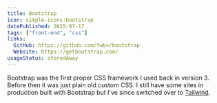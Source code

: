 ```yaml
---
title: Bootstrap
icon: simple-icons:bootstrap
datePublished: 2025-07-17
tags: ["front-end", "css"]
links:
  GitHub: https://github.com/twbs/bootstrap
  Website: https://getbootstrap.com/
usageStatus: storedAway
---
```


Bootstrap was the first proper CSS framework I used back in version 3. Before
then it was just plain old custom CSS. I still have some sites in production
built with Bootstrap but I've since switched over to
[Tailwind](/tools/tailwind/).
